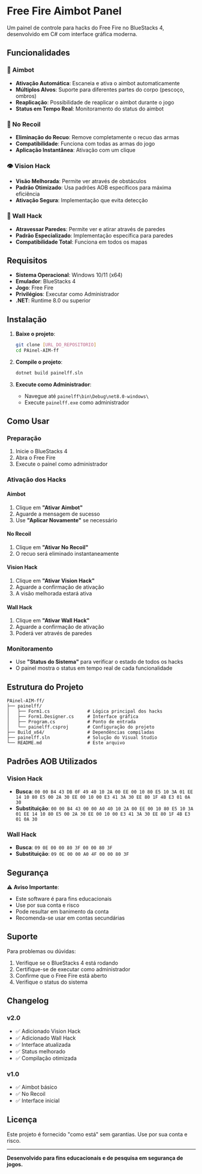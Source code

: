 # Free Fire Aimbot Panel

Um painel de controle para hacks do Free Fire no BlueStacks 4, desenvolvido em C# com interface gráfica moderna.

## Funcionalidades

### 🎯 Aimbot
- **Ativação Automática**: Escaneia e ativa o aimbot automaticamente
- **Múltiplos Alvos**: Suporte para diferentes partes do corpo (pescoço, ombros)
- **Reaplicação**: Possibilidade de reaplicar o aimbot durante o jogo
- **Status em Tempo Real**: Monitoramento do status do aimbot

### 🔫 No Recoil
- **Eliminação do Recuo**: Remove completamente o recuo das armas
- **Compatibilidade**: Funciona com todas as armas do jogo
- **Aplicação Instantânea**: Ativação com um clique

### 👁️ Vision Hack
- **Visão Melhorada**: Permite ver através de obstáculos
- **Padrão Otimizado**: Usa padrões AOB específicos para máxima eficiência
- **Ativação Segura**: Implementação que evita detecção

### 🧱 Wall Hack
- **Atravessar Paredes**: Permite ver e atirar através de paredes
- **Padrão Especializado**: Implementação específica para paredes
- **Compatibilidade Total**: Funciona em todos os mapas

## Requisitos

- **Sistema Operacional**: Windows 10/11 (x64)
- **Emulador**: BlueStacks 4
- **Jogo**: Free Fire
- **Privilégios**: Executar como Administrador
- **.NET**: Runtime 8.0 ou superior

## Instalação

1. **Baixe o projeto**:
   ```bash
   git clone [URL_DO_REPOSITORIO]
   cd PAinel-AIM-ff
   ```

2. **Compile o projeto**:
   ```bash
   dotnet build painelff.sln
   ```

3. **Execute como Administrador**:
   - Navegue até `painelff\bin\Debug\net8.0-windows\`
   - Execute `painelff.exe` como administrador

## Como Usar

### Preparação
1. Inicie o BlueStacks 4
2. Abra o Free Fire
3. Execute o painel como administrador

### Ativação dos Hacks

#### Aimbot
1. Clique em **"Ativar Aimbot"**
2. Aguarde a mensagem de sucesso
3. Use **"Aplicar Novamente"** se necessário

#### No Recoil
1. Clique em **"Ativar No Recoil"**
2. O recuo será eliminado instantaneamente

#### Vision Hack
1. Clique em **"Ativar Vision Hack"**
2. Aguarde a confirmação de ativação
3. A visão melhorada estará ativa

#### Wall Hack
1. Clique em **"Ativar Wall Hack"**
2. Aguarde a confirmação de ativação
3. Poderá ver através de paredes

### Monitoramento
- Use **"Status do Sistema"** para verificar o estado de todos os hacks
- O painel mostra o status em tempo real de cada funcionalidade

## Estrutura do Projeto

```
PAinel-AIM-ff/
├── painelff/
│   ├── Form1.cs              # Lógica principal dos hacks
│   ├── Form1.Designer.cs     # Interface gráfica
│   ├── Program.cs            # Ponto de entrada
│   └── painelff.csproj       # Configuração do projeto
├── Build_x64/                # Dependências compiladas
├── painelff.sln              # Solução do Visual Studio
└── README.md                 # Este arquivo
```

## Padrões AOB Utilizados

### Vision Hack
- **Busca**: `00 00 B4 43 DB 0F 49 40 10 2A 00 EE 00 10 80 E5 10 3A 01 EE 14 10 80 E5 00 2A 30 EE 00 10 00 E3 41 3A 30 EE 80 1F 4B E3 01 0A 30`
- **Substituição**: `00 00 B4 43 00 00 A0 40 10 2A 00 EE 00 10 80 E5 10 3A 01 EE 14 10 80 E5 00 2A 30 EE 00 10 00 E3 41 3A 30 EE 80 1F 4B E3 01 0A 30`

### Wall Hack
- **Busca**: `09 0E 00 00 80 3F 00 00 80 3F`
- **Substituição**: `09 0E 00 00 A0 4F 00 00 80 3F`

## Segurança

⚠️ **Aviso Importante**:
- Este software é para fins educacionais
- Use por sua conta e risco
- Pode resultar em banimento da conta
- Recomenda-se usar em contas secundárias

## Suporte

Para problemas ou dúvidas:
1. Verifique se o BlueStacks 4 está rodando
2. Certifique-se de executar como administrador
3. Confirme que o Free Fire está aberto
4. Verifique o status do sistema

## Changelog

### v2.0
- ✅ Adicionado Vision Hack
- ✅ Adicionado Wall Hack
- ✅ Interface atualizada
- ✅ Status melhorado
- ✅ Compilação otimizada

### v1.0
- ✅ Aimbot básico
- ✅ No Recoil
- ✅ Interface inicial

## Licença

Este projeto é fornecido "como está" sem garantias. Use por sua conta e risco.

---

**Desenvolvido para fins educacionais e de pesquisa em segurança de jogos.** 